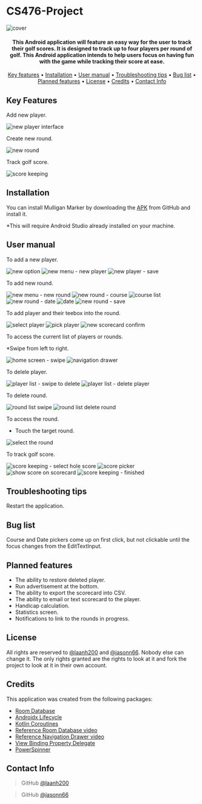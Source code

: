 # CS476-Project
![cover](https://user-images.githubusercontent.com/79466152/123284782-c1cec280-d4c9-11eb-83e8-469be191d81b.png)

<h4 align="center">This Android application will feature an easy way for the user to track their golf scores. It is designed to track up to four players per round of golf. This Android application intends to help users focus on having fun with the game while tracking their score at ease.</h4>

<p align="center">
  <a href="#key-features">Key features</a> •
  <a href="#installation">Installation</a> •
  <a href="#user-manual">User manual</a> •
  <a href="#troubleshooting-tips">Troubleshooting tips</a> •
  <a href="#bug-list">Bug list</a> •
  <a href="#planned-features">Planned features</a> •
  <a href="#license">License</a> •
  <a href="#credits">Credits</a> •
  <a href="#contact-info">Contact Info</a>
</p>

## Key Features

Add new player.

![new player interface](https://user-images.githubusercontent.com/79466152/123832602-beb94500-d8c2-11eb-9468-fac0092fa897.PNG)


Create new round.

![new round](https://user-images.githubusercontent.com/79466152/123832672-d395d880-d8c2-11eb-81be-7346c1980232.PNG)


Track golf score.

![score keeping](https://user-images.githubusercontent.com/79466152/123833459-9716ac80-d8c3-11eb-9901-920fbac47361.PNG)


## Installation

You can install Mulligan Marker by downloading the [APK](https://github.com/laanh200/CS476-Project/releases/tag/1.0.1) from GitHub and install it.

*This will require Android Studio already installed on your machine.

## User manual
To add a new player.

![new option](https://user-images.githubusercontent.com/79466152/123833755-e957cd80-d8c3-11eb-94fe-81cc6c143b40.png)
![new menu - new player](https://user-images.githubusercontent.com/79466152/123833766-ed83eb00-d8c3-11eb-959c-89b7f3a30f20.png)
![new player - save](https://user-images.githubusercontent.com/79466152/123833770-ef4dae80-d8c3-11eb-9dee-a167e0931f17.PNG)


To add new round.

![new menu - new round](https://user-images.githubusercontent.com/79466152/123833831-012f5180-d8c4-11eb-8b84-055ffcc106f3.png)
![new round - course](https://user-images.githubusercontent.com/79466152/123833853-08eef600-d8c4-11eb-8630-a42c6a5ce679.png)
![course list](https://user-images.githubusercontent.com/79466152/123833861-0ab8b980-d8c4-11eb-9fc3-50be9abb6ffa.PNG)
![new round - date](https://user-images.githubusercontent.com/79466152/123833880-0db3aa00-d8c4-11eb-88fb-dc5088c9d4a8.png)
![date](https://user-images.githubusercontent.com/79466152/123833884-0ee4d700-d8c4-11eb-9b68-e31253ae6139.PNG)
![new round - save](https://user-images.githubusercontent.com/79466152/123833899-11473100-d8c4-11eb-9947-0983714a8b1f.png)


To add player and their teebox into the round.

![select player](https://user-images.githubusercontent.com/79466152/123834013-3176f000-d8c4-11eb-9cb1-804c2bc652d1.PNG)
![pick player](https://user-images.githubusercontent.com/79466152/123835392-b31b4d80-d8c5-11eb-9ec4-e5fd2aea5a15.PNG)
![new scorecard confirm](https://user-images.githubusercontent.com/79466152/123835424-bdd5e280-d8c5-11eb-8cd6-29db93029edc.PNG)


To access the current list of players or rounds.

*Swipe from left to right.

![home screen - swipe](https://user-images.githubusercontent.com/79466152/123834338-8f0b3c80-d8c4-11eb-94bf-5c583d1e6d08.png)
![navigation drawer](https://user-images.githubusercontent.com/79466152/123834345-929ec380-d8c4-11eb-9e5d-03564efcef19.PNG)


To delele player.

![player list - swipe to delete](https://user-images.githubusercontent.com/79466152/123837795-80bf1f80-d8c8-11eb-9a7e-b468385b53d6.PNG)
![player list - delete player](https://user-images.githubusercontent.com/79466152/123837807-83ba1000-d8c8-11eb-9bb6-5af0a8ca7584.PNG)

To delete round.

![round list swipe](https://user-images.githubusercontent.com/79466152/123838069-caa80580-d8c8-11eb-9e97-af80e9661549.PNG)
![round list delete round](https://user-images.githubusercontent.com/79466152/123837869-92a0c280-d8c8-11eb-9433-1a2df5931d19.PNG)

To access the round.

- Touch the target round.

![select the round](https://user-images.githubusercontent.com/79466152/123838152-e6131080-d8c8-11eb-96e2-481466b648f5.PNG)


To track golf score.

![score keeping - select hole score](https://user-images.githubusercontent.com/79466152/123834416-a34f3980-d8c4-11eb-8ef8-9be651e5c5fe.PNG)
![score picker](https://user-images.githubusercontent.com/79466152/123834428-a6e2c080-d8c4-11eb-9932-4edcf51a4fd7.PNG)
![show score on scorecard](https://user-images.githubusercontent.com/79466152/123834470-af3afb80-d8c4-11eb-97b2-85ba7f8f0d39.PNG)
![score keeping - finished](https://user-images.githubusercontent.com/79466152/123834572-cb3e9d00-d8c4-11eb-9acb-8eb675283741.PNG)


## Troubleshooting tips

Restart the application.

## Bug list
Course and Date pickers come up on first click, but not clickable until the focus changes from the EditTextInput. 

## Planned features
*	The ability to restore deleted player.
*	Run advertisement at the bottom.
*	The ability to export the scorecard into CSV.
*	The ability to email or text scorecard to the player.
* Handicap calculation.
* Statistics screen.
* Notifications to link to the rounds in progress. 


## License

All rights are reserved to [@laanh200]( https://github.com/laanh200) and [@jasonn66](https://github.com/jasonn66). Nobody else can change it. The only rights granted are the rights to look at it and fork the project to look at it in their own account. 

## Credits
This application was created from the following packages:
-	[Room Database](https://developer.android.com/reference/android/arch/persistence/room/RoomDatabase)
-	[Androidx Lifecycle](https://developer.android.com/jetpack/androidx/releases/lifecycle)
-	[Kotlin Coroutines](https://developer.android.com/kotlin/coroutines)
-	[Reference Room Database video](https://www.youtube.com/watch?v=lwAvI3WDXBY)
-	[Reference Navigation Drawer video](https://www.youtube.com/watch?v=do4vb0MdLFY)
-	[View Binding Property Delegate](https://github.com/kirich1409/ViewBindingPropertyDelegate)
-	[PowerSpinner](https://github.com/skydoves/PowerSpinner)

## Contact Info
>GitHub [@laanh200]( https://github.com/laanh200)

>GitHub [@jasonn66](https://github.com/jasonn66)
